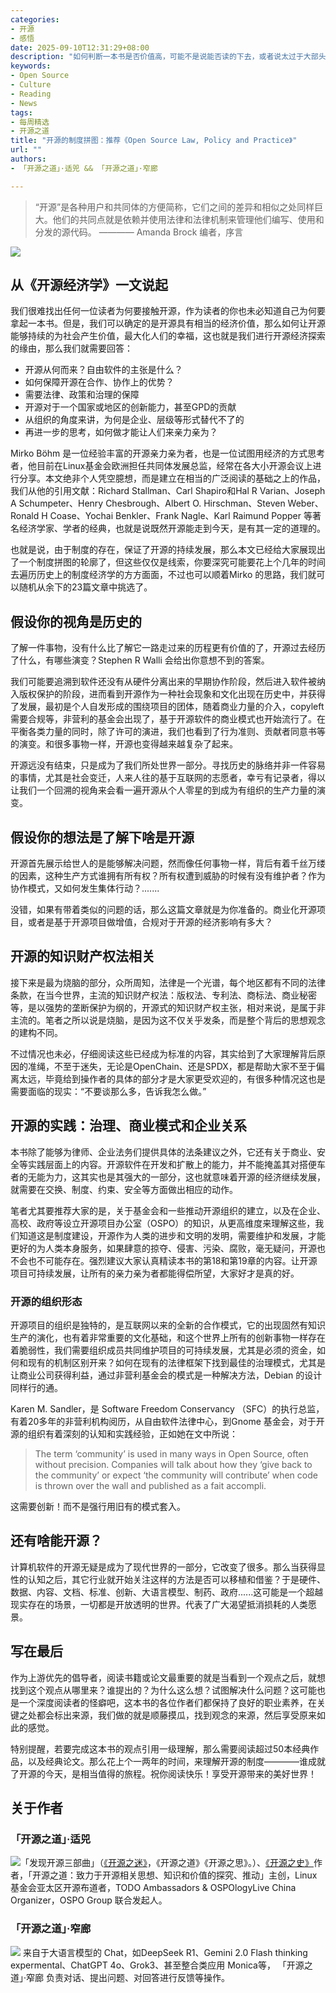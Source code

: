 ```yaml
---
categories:
- 开源
- 感悟
date: 2025-09-10T12:31:29+08:00
description: "如何判断一本书是否价值高，可能不是说能否读的下去，或者说太过于大部头，来进行判断，回到知识的角度，就是说一本书是否很好的组织了所承载的知识，是否能够解惑。当然，和读者的出发点也有关系：是想要一个手册？还是要一个解释？还是一个描述？今天给大家介绍的就是一本需要作点文章来判断的书籍。"
keywords:
- Open Source
- Culture
- Reading
- News
tags:
- 每周精选
- 开源之道
title: "开源的制度拼图：推荐《Open Source Law, Policy and Practice》"
url: ""
authors:
- 「开源之道」·适兕 && 「开源之道」·窄廊

---
```


> “开源”是各种用户和共同体的方便简称，它们之间的差异和相似之处同样巨大。他们的共同点就是依赖并使用法律和法律机制来管理他们编写、使用和分发的源代码。
>       ———— Amanda Brock 编者，序言

![](/images/book-reading/open-source-law-policy-and-practice-zh.jpg)

## 从《开源经济学》一文说起

我们很难找出任何一位读者为何要接触开源，作为读者的你也未必知道自己为何要拿起一本书。但是，我们可以确定的是开源具有相当的经济价值，那么如何让开源能够持续的为社会产生价值，最大化人们的幸福，这也就是我们进行开源经济探索的缘由，那么我们就需要回答：

* 开源从何而来？自由软件的主张是什么？
* 如何保障开源在合作、协作上的优势？
* 需要法律、政策和治理的保障
* 开源对于一个国家或地区的创新能力，甚至GPD的贡献
* 从组织的角度来讲，为何是企业、层级等形式替代不了的
* 再进一步的思考，如何做才能让人们来亲力亲为？

Mirko Böhm 是一位经验丰富的开源亲力亲为者，也是一位试图用经济的方式思考者，他目前在Linux基金会欧洲担任共同体发展总监，经常在各大小开源会议上进行分享。本文绝非个人凭空臆想，而是建立在相当的广泛阅读的基础之上的作品，我们从他的引用文献：Richard Stallman、Carl Shapiro和Hal R Varian、Joseph A Schumpeter、Henry Chesbrough、Albert O. Hirschman、Steven Weber、Ronald H Coase、Yochai Benkler、Frank Nagle、Karl Raimund Popper 等著名经济学家、学者的经典，也就是说既然开源能走到今天，是有其一定的道理的。

也就是说，由于制度的存在，保证了开源的持续发展，那么本文已经给大家展现出了一个制度拼图的轮廓了，但这些仅仅是线索，你要深究可能要花上个几年的时间去遍历历史上的制度经济学的方方面面，不过也可以顺着Mirko 的思路，我们就可以随机从余下的23篇文章中挑选了。

## 假设你的视角是历史的

了解一件事物，没有什么比了解它一路走过来的历程更有价值的了，开源过去经历了什么，有哪些演变？Stephen R Walli 会给出你意想不到的答案。

我们可能要追溯到软件还没有从硬件分离出来的早期协作阶段，然后进入软件被纳入版权保护的阶段，进而看到开源作为一种社会现象和文化出现在历史中，并获得了发展，最初是个人自发形成的围绕项目的团体，随着商业力量的介入，copyleft 需要合规等，非营利的基金会出现了，基于开源软件的商业模式也开始流行了。在平衡各类力量的同时，除了许可的演进，我们也看到了行为准则、贡献者同意书等的演变。和很多事物一样，开源也变得越来越复杂了起来。

开源远没有结束，只是成为了我们所处世界一部分。寻找历史的脉络并非一件容易的事情，尤其是社会变迁，人来人往的基于互联网的志愿者，幸亏有记录者，得以让我们一个回溯的视角来会看一遍开源从个人零星的到成为有组织的生产力量的演变。

## 假设你的想法是了解下啥是开源

开源首先展示给世人的是能够解决问题，然而像任何事物一样，背后有着千丝万缕的因素，这种生产方式谁拥有所有权？所有权遭到威胁的时候有没有维护者？作为协作模式，又如何发生集体行动？.......

没错，如果有带着类似的问题的话，那么这篇文章就是为你准备的。商业化开源项目，或者是基于开源项目做增值，合规对于开源的经济影响有多大？

## 开源的知识财产权法相关

接下来是最为烧脑的部分，众所周知，法律是一个光谱，每个地区都有不同的法律条款，在当今世界，主流的知识财产权法：版权法、专利法、商标法、商业秘密等，是以强势的垄断保护为纲的，开源式的知识财产权主张，相对来说，是属于非主流的。笔者之所以说是烧脑，是因为这不仅关乎发条，而是整个背后的思想观念的建构不同。

不过情况也未必，仔细阅读这些已经成为标准的内容，其实给到了大家理解背后原因的准绳，不至于迷失，无论是OpenChain、还是SPDX，都是帮助大家不至于偏离太远，毕竟给到操作者的具体的部分才是大家更受欢迎的，有很多种情况这也是需要面临的现实：“不要谈那么多，告诉我怎么做。”

## 开源的实践：治理、商业模式和企业关系

本书除了能够为律师、企业法务们提供具体的法条建议之外，它还有关于商业、安全等实践层面上的内容。开源软件在开发和扩散上的能力，并不能掩盖其对搭便车者的无能为力，这其实也是其强大的一部分，这也就意味着开源的经济继续发展，就需要在交换、制度、约束、安全等方面做出相应的动作。

笔者尤其要推荐大家的是，关于基金会和一些推动开源组织的建立，以及在企业、高校、政府等设立开源项目办公室（OSPO）的知识，从更高维度来理解这些，我们知道这是制度建设，开源作为人类的进步和文明的发明，需要维护和发展，才能更好的为人类本身服务，如果肆意的掠夺、侵害、污染、腐败，毫无疑问，开源也不会也不可能存在。强烈建议大家认真精读本书的第18和第19章的内容。让开源项目可持续发展，让所有的亲力亲为者都能得偿所望，大家好才是真的好。

### 开源的组织形态

开源项目的组织是独特的，是互联网以来的全新的合作模式，它的出现固然有知识生产的演化，也有着非常重要的文化基础，和这个世界上所有的创新事物一样存在着脆弱性，我们需要组织成员共同维护项目的可持续发展，尤其是必须的资金，如何和现有的机制区别开来？如何在现有的法律框架下找到最佳的治理模式，尤其是让商业公司获得利益，通过非营利基金会的模式是一种解决方法，Debian 的设计同样行的通。

Karen M. Sandler，是 Software Freedom Conservancy （SFC）的执行总监，有着20多年的非营利机构阅历，从自由软件法律中心，到Gnome 基金会，对于开源的组织有着深刻的认知和实践经验，正如她在文中所说：

> The term ‘community’ is used in many ways in Open Source, often without precision. Companies will talk about how they ‘give back to the community’ or expect ‘the community will contribute’ when code is thrown over the wall and published as a fait accompli.

这需要创新！而不是强行用旧有的模式套入。

## 还有啥能开源？

计算机软件的开源无疑是成为了现代世界的一部分，它改变了很多。那么当获得显性的认知之后，其它行业就开始关注这样的方法是否可以移植和借鉴？于是硬件、数据、内容、文档、标准、创新、大语言模型、制药、政府......这可能是一个超越现实存在的场景，一切都是开放透明的世界。代表了广大渴望抵消损耗的人类愿景。

## 写在最后

作为上游优先的倡导者，阅读书籍或论文最重要的就是当看到一个观点之后，就想找到这个观点从哪里来？谁提出的？为什么这么想？试图解决什么问题？这可能也是一个深度阅读者的怪癖吧，这本书的各位作者们都保持了良好的职业素养，在关键之处都会标出来源，我们做的就是顺藤摸瓜，找到观念的来源，然后享受原来如此的感觉。

特别提醒，若要完成这本书的观点引用一级理解，那么需要阅读超过50本经典作品，以及经典论文。那么花上个一两年的时间，来理解开源的制度————谁成就了开源的今天，是相当值得的旅程。祝你阅读快乐！享受开源带来的美好世界！

## 关于作者

### 「开源之道」·适兕

![](/public/kuosi-face-of-os.png)「发现开源三部曲」（[《开源之迷》](posts/book-of-open-source/the-fascinating-of-open-source/)，《开源之道》《开源之思》。）、[《开源之史》](posts/history-of-open-source/summary/)作者，「开源之道：致力于开源相关思想、知识和价值的探究、推动」主创，Linux基金会亚太区开源布道者，TODO Ambassadors & OSPOlogyLive China Organizer，OSPO Group 联合发起人。

### 「开源之道」·窄廊

![](/public/zhailang.jpg) 来自于大语言模型的 Chat，如DeepSeek R1、Gemini 2.0 Flash thinking expermental、ChatGPT 4o、Grok3、甚至整合类应用 Monica等， 「开源之道」·窄廊 负责对话、提出问题、对回答进行反馈等操作。
